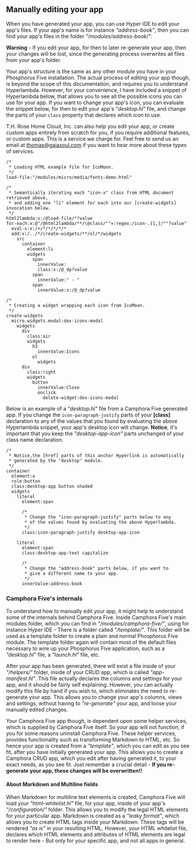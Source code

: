 ## Manually editing your app

When you have generated your app, you can use Hyper IDE to edit your app's files. If your app's name is
for instance _"address-book"_, then you can find your app's files in the folder _"/modules/address-book/"_.

**Warning** - If you edit your app, for then to later re-generate your app, then your changes will be lost, since
the generating process overwrites all files from your app's folder.

Your app's structure is the same as any other module you have in your Phosphorus Five installation. The
actual process of editing your app though, is beyond the scope of this documentation, and requires you to
understand Hyperlambda. However, for your convenience, I have included a snippet of Hyperlambda below, that
allows you to see all the possible icons you can use for your app. If you want to change your app's icon,
you can evaluate the snippet below, for then to edit your app's _"desktop.hl"_ file, and change the parts
of your `class` property that declares which icon to use.

T.H. Rose Home Cloud, Inc. can also help you edit your app, or create custom apps entirely from scratch for you,
if you require additional features, or custom apps. This is a service we charge for. Feel free to
send us an email at thomas@gaiasoul.com if you want to hear more about these types of services.

```hyperlambda-snippet
/*
 * Loading HTML example file for IcoMoon.
 */
load-file:"/modules/micro/media/fonts-demo.html"

/*
 * Semantically iterating each "icon-x" class from HTML document retrieved above,
 * and adding one "li" element for each into our [create-widgets] invocation below.
 */
html2lambda:x:/@load-file/*?value
for-each:x:@"/@html2lambda/**/\@class/""=:regex:/icon-.{1,}/""?value"
  eval-x:x:/+/*/*/*/*/*
  add:x:/../*/create-widgets/**/ol/*/widgets
    src
      container
        element:li
        widgets
          span
            innerValue:
            class:x:/@_dp?value
          span
            innerValue:" - "
          span
            innerValue:x:/@_dp?value

/*
 * Creating a widget wrapping each icon from IcoMoon.
 */
create-widgets
  micro.widgets.modal:dox-icons-modal
    widgets
      div
        class:air
        widgets
          h3
            innerValue:Icons
          ol
            widgets
      div
        class:right
        widgets
          button
            innerValue:Close
            onclick
              delete-widget:dox-icons-modal
```

Below is an example of a _"desktop.hl"_ file from a Camphora Five generated app. If you change the `icon-paragraph-justify`
parts of your **[class]** declaration to any of the values that you found by evaluating the above Hyperlambda snippet,
your app's desktop icon will change. **Notice**, it's important that you keep the _"desktop-app-icon"_ parts
unchanged of your class name declaration.

```hyperlambda
/*
 * Notice,the [href] parts of this anchor Hyperlink is automatically
 * generated by the "desktop" module.
 */
container
  element:a
  role:button
  class:desktop-app button shaded
  widgets
    literal
      element:span

      /*
       * Change the "icon-paragraph-justify" parts below to any
       * of the values found by evaluating the above Hyperlambda.
       */
      class:icon-paragraph-justify desktop-app-icon

    literal
      element:span
      class:desktop-app-text capitalize

      /*
       * Change the "address-book" parts below, if you want to
       * give a different name to your app.
       */
      innerValue:address-book
```

### Camphora Five's internals

To understand how to manually edit your app, it might help to understand some of the internals behind Camphora Five.
Inside Camphora Five's main modules folder, which you can find in _"/modules/camphora-five/"_, using for instance
Hyper IDE - There is a folder called _"/template/"_. This folder will be used as a template folder to create a plain
and normal Phosphorus Five module. The template folder again will contain most of the default files necessary to wire
up your Phosphorus Five application, such as a _"desktop.hl"_ file, a _"launch.hl"_ file, etc.

After your app has been generated, there will exist a file inside of your _"/helpers/"_ folder, inside of your CRUD
app, which is called _"app-manifest.hl"_. This file actually declares the columns and settings for your app, and it
should be fairly self explaining. However, you can actually modify this file by hand if you wish to, which eliminates
the need to re-generate your app. This allows you to change your app's columns, views and settings, without having
to _"re-generate"_ your app, and loose your manually edited changes.

Your Camphora Five app though, is dependent upon some helper services, which is supplied by Camphora Five itself. So
your app will not function, if you for some reasons uninstall Camphora Five. These helper services, provides
functionality such as transforming Markdown to HTML, etc. So hence your app is created from a _"template"_, which
you can edit as you see fit, after you have initially generated your app. This allows you to create a Camphora CRUD
app, which you edit after having generated it, to your exact needs, as you see fit. Just remember a crucial
detail - **If you re-generate your app, these changes will be overwritten!!**

#### About Markdown and Multiline fields

When Markdown for multiline text elements is created, Camphora Five will load your _"html-whitelist.hl"_ file, for your
app, inside of your app's _"/configuration/"_ folder. This allows you to modify the legal HTML elements for your
particular app. Markdown is created as a _"leaky format"_, which allows you to create HTML tags inside
your Markdown. These tags will be rendered _"as is"_ in your resulting HTML. However, your HTML
whitelist file, declares which HTML elements and attributes of HTML elements are legal to render here - But only for your
specific app, and not all apps in general.


